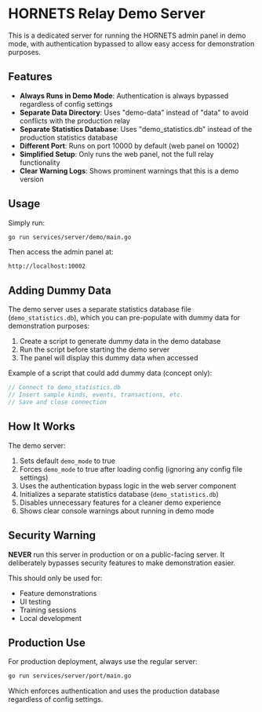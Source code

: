 # HORNETS Relay Demo Server

This is a dedicated server for running the HORNETS admin panel in demo mode, with authentication bypassed to allow easy access for demonstration purposes.

## Features

- **Always Runs in Demo Mode**: Authentication is always bypassed regardless of config settings
- **Separate Data Directory**: Uses "demo-data" instead of "data" to avoid conflicts with the production relay
- **Separate Statistics Database**: Uses "demo_statistics.db" instead of the production statistics database
- **Different Port**: Runs on port 10000 by default (web panel on 10002)
- **Simplified Setup**: Only runs the web panel, not the full relay functionality
- **Clear Warning Logs**: Shows prominent warnings that this is a demo version

## Usage

Simply run:

```bash
go run services/server/demo/main.go
```

Then access the admin panel at:

```
http://localhost:10002
```

## Adding Dummy Data

The demo server uses a separate statistics database file (`demo_statistics.db`), which you can pre-populate with dummy data for demonstration purposes:

1. Create a script to generate dummy data in the demo database
2. Run the script before starting the demo server
3. The panel will display this dummy data when accessed

Example of a script that could add dummy data (concept only):
```go
// Connect to demo_statistics.db
// Insert sample kinds, events, transactions, etc.
// Save and close connection
```

## How It Works

The demo server:
1. Sets default `demo_mode` to true
2. Forces `demo_mode` to true after loading config (ignoring any config file settings)
3. Uses the authentication bypass logic in the web server component
4. Initializes a separate statistics database (`demo_statistics.db`)
5. Disables unnecessary features for a cleaner demo experience
6. Shows clear console warnings about running in demo mode

## Security Warning

**NEVER** run this server in production or on a public-facing server. It deliberately bypasses security features to make demonstration easier.

This should only be used for:
- Feature demonstrations
- UI testing
- Training sessions
- Local development

## Production Use

For production deployment, always use the regular server:

```bash
go run services/server/port/main.go
```

Which enforces authentication and uses the production database regardless of config settings.
